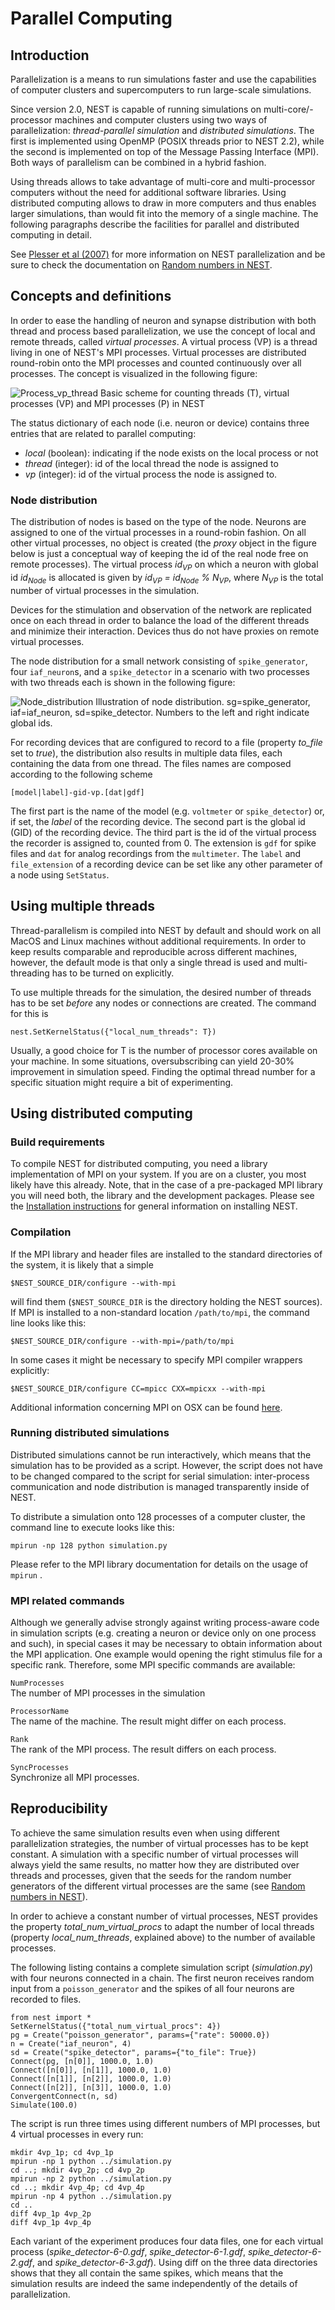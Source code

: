 Parallel Computing
==================

Introduction
------------

Parallelization is a means to run simulations faster and use the capabilities of computer clusters and supercomputers to run large-scale simulations.

Since version 2.0, NEST is capable of running simulations on multi-core/-processor machines and computer clusters using two ways of parallelization: *thread-parallel simulation* and *distributed simulations*. The first is implemented using OpenMP (POSIX threads prior to NEST 2.2), while the second is implemented on top of the Message Passing Interface (MPI). Both ways of parallelism can be combined in a hybrid fashion.

Using threads allows to take advantage of multi-core and multi-processor computers without the need for additional software libraries. Using distributed computing allows to draw in more computers and thus enables larger simulations, than would fit into the memory of a single machine. The following paragraphs describe the facilities for parallel and distributed computing in detail.

See [Plesser et al (2007)](http://dx.doi.org/10.1007/978-3-540-74466-5_71) for more information on NEST parallelization and be sure to check the documentation on [Random numbers in NEST](../random_numbers/index.html "Random numbers in NEST").

Concepts and definitions
------------------------

In order to ease the handling of neuron and synapse distribution with both thread and process based parallelization, we use the concept of local and remote threads, called *virtual processes*. A virtual process (VP) is a thread living in one of NEST's MPI processes. Virtual processes are distributed round-robin onto the MPI processes and counted continuously over all processes. The concept is visualized in the following figure:

![Process\_vp\_thread](../../img/Process_vp_thread.png)
Basic scheme for counting threads (T), virtual processes (VP) and MPI processes (P) in NEST

The status dictionary of each node (i.e. neuron or device) contains three entries that are related to parallel computing:

-   *local* (boolean): indicating if the node exists on the local process or not
-   *thread* (integer): id of the local thread the node is assigned to
-   *vp* (integer): id of the virtual process the node is assigned to.

### Node distribution

The distribution of nodes is based on the type of the node. Neurons are assigned to one of the virtual processes in a round-robin fashion. On all other virtual processes, no object is created (the *proxy* object in the figure below is just a conceptual way of keeping the id of the real node free on remote processes). The virtual process *id<sub>VP</sub>* on which a neuron with global id *id<sub>Node</sub>* is allocated is given by *id<sub>VP</sub> = id<sub>Node</sub> % N<sub>VP</sub>*, where *N<sub>VP</sub>* is the total number of virtual processes in the simulation.

Devices for the stimulation and observation of the network are replicated once on each thread in order to balance the load of the different threads and minimize their interaction. Devices thus do not have proxies on remote virtual processes.

The node distribution for a small network consisting of `spike_generator`, four `iaf_neuron`s, and a `spike_detector` in a scenario with two processes with two threads each is shown in the following figure:

![Node\_distribution](../../img/Node_distribution.png)
Illustration of node distribution. sg=spike\_generator, iaf=iaf\_neuron, sd=spike\_detector. Numbers to the left and right indicate global ids.

For recording devices that are configured to record to a file (property *to\_file* set to *true*), the distribution also results in multiple data files, each containing the data from one thread. The files names are composed according to the following scheme


    [model|label]-gid-vp.[dat|gdf]


The first part is the name of the model (e.g. `voltmeter` or `spike_detector`) or, if set, the *label* of the recording device. The second part is the global id (GID) of the recording device. The third part is the id of the virtual process the recorder is assigned to, counted from 0. The extension is `gdf` for spike files and `dat` for analog recordings from the `multimeter`.
 The `label` and `file_extension` of a recording device can be set like any other parameter of a node using `SetStatus`.

Using multiple threads
----------------------

Thread-parallelism is compiled into NEST by default and should work on all MacOS and Linux machines without additional requirements. In order to keep results comparable and reproducible across different machines, however, the default mode is that only a single thread is used and multi-threading has to be turned on explicitly.

To use multiple threads for the simulation, the desired number of threads has to be set *before* any nodes or connections are created. The command for this is


    nest.SetKernelStatus({"local_num_threads": T})


Usually, a good choice for T is the number of processor cores available on your machine. In some situations, oversubscribing can yield 20-30% improvement in simulation speed. Finding the optimal thread number for a specific situation might require a bit of experimenting.

Using distributed computing
---------------------------

### Build requirements

To compile NEST for distributed computing, you need a library implementation of MPI on your system. If you are on a cluster, you most likely have this already. Note, that in the case of a pre-packaged MPI library you will need both, the library and the development packages. Please see the [Installation instructions](../installation/index.html "Installation") for general information on installing NEST.

### Compilation

If the MPI library and header files are installed to the standard directories of the system, it is likely that a simple


    $NEST_SOURCE_DIR/configure --with-mpi


will find them (`$NEST_SOURCE_DIR` is the directory holding the NEST sources). If MPI is installed to a non-standard location `/path/to/mpi`, the command line looks like this:


    $NEST_SOURCE_DIR/configure --with-mpi=/path/to/mpi


In some cases it might be necessary to specify MPI compiler wrappers explicitly:


    $NEST_SOURCE_DIR/configure CC=mpicc CXX=mpicxx --with-mpi


Additional information concerning MPI on OSX can be found [here](../installation/index.html "Installation").

### Running distributed simulations

Distributed simulations cannot be run interactively, which means that the simulation has to be provided as a script. However, the script does not have to be changed compared to the script for serial simulation: inter-process communication and node distribution is managed transparently inside of NEST.

To distribute a simulation onto 128 processes of a computer cluster, the command line to execute looks like this:


    mpirun -np 128 python simulation.py


Please refer to the MPI library documentation for details on the usage of `mpirun` .

### MPI related commands

Although we generally advise strongly against writing process-aware code in simulation scripts (e.g. creating a neuron or device only on one process and such), in special cases it may be necessary to obtain information about the MPI application. One example would opening the right stimulus file for a specific rank. Therefore, some MPI specific commands are available:

`NumProcesses`  
The number of MPI processes in the simulation

`ProcessorName`  
The name of the machine. The result might differ on each process.

`Rank`  
The rank of the MPI process. The result differs on each process.

`SyncProcesses`  
Synchronize all MPI processes.

Reproducibility
---------------

To achieve the same simulation results even when using different parallelization strategies, the number of virtual processes has to be kept constant. A simulation with a specific number of virtual processes will always yield the same results, no matter how they are distributed over threads and processes, given that the seeds for the random number generators of the different virtual processes are the same (see [Random numbers in NEST](../random_numbers/index.html "Random numbers in NEST")).

In order to achieve a constant number of virtual processes, NEST provides the property *total\_num\_virtual\_procs* to adapt the number of local threads (property *local\_num\_threads*, explained above) to the number of available processes.

The following listing contains a complete simulation script (*simulation.py*) with four neurons connected in a chain. The first neuron receives random input from a `poisson_generator` and the spikes of all four neurons are recorded to files.


    from nest import *
    SetKernelStatus({"total_num_virtual_procs": 4})
    pg = Create("poisson_generator", params={"rate": 50000.0})
    n = Create("iaf_neuron", 4)
    sd = Create("spike_detector", params={"to_file": True})
    Connect(pg, [n[0]], 1000.0, 1.0)
    Connect([n[0]], [n[1]], 1000.0, 1.0)
    Connect([n[1]], [n[2]], 1000.0, 1.0)
    Connect([n[2]], [n[3]], 1000.0, 1.0)
    ConvergentConnect(n, sd)
    Simulate(100.0)


The script is run three times using different numbers of MPI processes, but 4 virtual processes in every run:


    mkdir 4vp_1p; cd 4vp_1p
    mpirun -np 1 python ../simulation.py
    cd ..; mkdir 4vp_2p; cd 4vp_2p
    mpirun -np 2 python ../simulation.py
    cd ..; mkdir 4vp_4p; cd 4vp_4p
    mpirun -np 4 python ../simulation.py
    cd ..
    diff 4vp_1p 4vp_2p
    diff 4vp_1p 4vp_4p


Each variant of the experiment produces four data files, one for each virtual process (*spike\_detector-6-0.gdf*, *spike\_detector-6-1.gdf*, *spike\_detector-6-2.gdf*, and *spike\_detector-6-3.gdf*). Using diff on the three data directories shows that they all contain the same spikes, which means that the simulation results are indeed the same independently of the details of parallelization.
